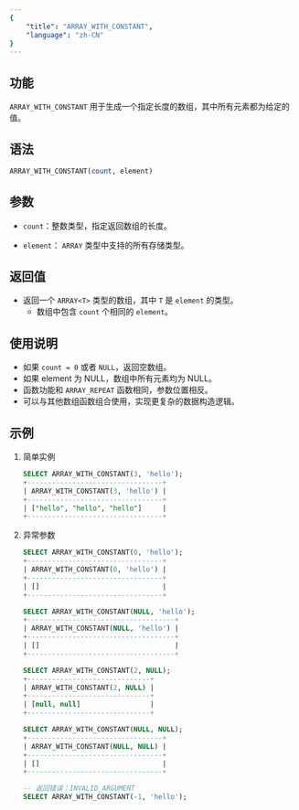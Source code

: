 ```yaml
---
{
    "title": "ARRAY_WITH_CONSTANT",
    "language": "zh-CN"
}
---
```


## 功能

`ARRAY_WITH_CONSTANT` 用于生成一个指定长度的数组，其中所有元素都为给定的值。

## 语法

```SQL
ARRAY_WITH_CONSTANT(count, element)
```

## 参数

- `count`：整数类型，指定返回数组的长度。

- `element`： `ARRAY` 类型中支持的所有存储类型。

## 返回值

- 返回一个 `ARRAY<T>` 类型的数组，其中 `T` 是 `element` 的类型。
    - 数组中包含 `count` 个相同的 `element`。

## 使用说明

- 如果 `count = 0` 或者 `NULL`，返回空数组。
- 如果 element 为 NULL，数组中所有元素均为 NULL。
- 函数功能和 `ARRAY_REPEAT` 函数相同，参数位置相反。
- 可以与其他数组函数组合使用，实现更复杂的数据构造逻辑。

## 示例

1. 简单实例

    ```SQL
    SELECT ARRAY_WITH_CONSTANT(3, 'hello');
    +---------------------------------+
    | ARRAY_WITH_CONSTANT(3, 'hello') |
    +---------------------------------+
    | ["hello", "hello", "hello"]     |
    +---------------------------------+
    ```

2. 异常参数
   
    ```SQL
    SELECT ARRAY_WITH_CONSTANT(0, 'hello');
    +---------------------------------+
    | ARRAY_WITH_CONSTANT(0, 'hello') |
    +---------------------------------+
    | []                              |
    +---------------------------------+

    SELECT ARRAY_WITH_CONSTANT(NULL, 'hello');
    +------------------------------------+
    | ARRAY_WITH_CONSTANT(NULL, 'hello') |
    +------------------------------------+
    | []                                 |
    +------------------------------------+

    SELECT ARRAY_WITH_CONSTANT(2, NULL);
    +------------------------------+
    | ARRAY_WITH_CONSTANT(2, NULL) |
    +------------------------------+
    | [null, null]                 |
    +------------------------------+

    SELECT ARRAY_WITH_CONSTANT(NULL, NULL);
    +---------------------------------+
    | ARRAY_WITH_CONSTANT(NULL, NULL) |
    +---------------------------------+
    | []                              |
    +---------------------------------+

    -- 返回错误：INVALID_ARGUMENT
    SELECT ARRAY_WITH_CONSTANT(-1, 'hello');
    ```
